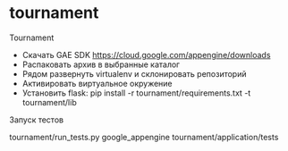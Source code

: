 # tournament
Tournament

* Скачать GAE SDK https://cloud.google.com/appengine/downloads
* Распаковать архив в выбранные каталог
* Рядом развернуть virtualenv и склонировать репозиторий
* Активировать виртуальное окружение
* Установить flask: pip install -r tournament/requirements.txt -t tournament/lib


Запуск тестов

tournament/run_tests.py google_appengine tournament/application/tests
